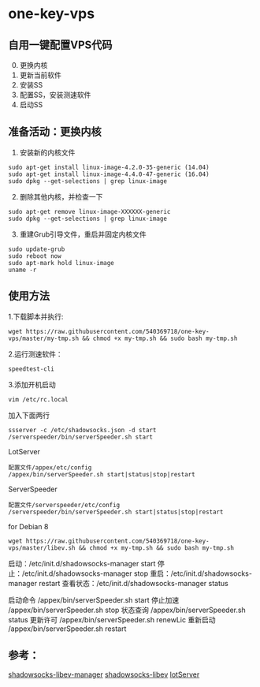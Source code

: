 # one-key-vps
## 自用一键配置VPS代码
0. 更换内核
1. 更新当前软件
2. 安装SS
3. 配置SS，安装测速软件
4. 启动SS


## 准备活动：更换内核
1. 安装新的内核文件
```shell
sudo apt-get install linux-image-4.2.0-35-generic (14.04)
sudo apt-get install linux-image-4.4.0-47-generic (16.04)
sudo dpkg --get-selections | grep linux-image
```
2. 删除其他内核，并检查一下
```shell
sudo apt-get remove linux-image-XXXXXX-generic
sudo dpkg --get-selections | grep linux-image
```
3. 重建Grub引导文件，重启并固定内核文件
```shell
sudo update-grub
sudo reboot now
sudo apt-mark hold linux-image
uname -r
```

## 使用方法

1.下载脚本并执行:
```shell
wget https://raw.githubusercontent.com/540369718/one-key-vps/master/my-tmp.sh && chmod +x my-tmp.sh && sudo bash my-tmp.sh
```

2.运行测速软件：
```shell
speedtest-cli
```

3.添加开机启动
```shell
vim /etc/rc.local
```
加入下面两行
```shell
ssserver -c /etc/shadowsocks.json -d start
/serverspeeder/bin/serverSpeeder.sh start
```
LotServer
```shell
配置文件/appex/etc/config
/appex/bin/serverSpeeder.sh start|status|stop|restart
```
ServerSpeeder
```shell
配置文件/serverspeeder/etc/config
/serverspeeder/bin/serverSpeeder.sh start|status|stop|restart
```
for Debian 8
```shell
wget https://raw.githubusercontent.com/540369718/one-key-vps/master/libev.sh && chmod +x my-tmp.sh && sudo bash my-tmp.sh
```

启动：/etc/init.d/shadowsocks-manager start
停止：/etc/init.d/shadowsocks-manager stop
重启：/etc/init.d/shadowsocks-manager restart
查看状态：/etc/init.d/shadowsocks-manager status

启动命令 /appex/bin/serverSpeeder.sh start
停止加速 /appex/bin/serverSpeeder.sh stop
状态查询 /appex/bin/serverSpeeder.sh status
更新许可 /appex/bin/serverSpeeder.sh renewLic
重新启动 /appex/bin/serverSpeeder.sh restart

## 参考： 
[shadowsocks-libev-manager](https://teddysun.com/532.html)
[shadowsocks-libev](https://github.com/shadowsocks/shadowsocks-libev)
[lotServer](https://moeclub.org/2017/03/08/14/)